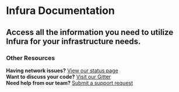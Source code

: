 # Infura Documentation

## Access all the information you need to utilize Infura for your infrastructure needs.

### Other Resources

**Having network issues?** [View our status page](https://infura.io/status)  
**Want to discuss your code?** [Visit our Gitter](https://gitter.im/ConsenSys/infura)  
**Need help from our team?** [Submit a support request](https://github.com/infura/infura/issues)
